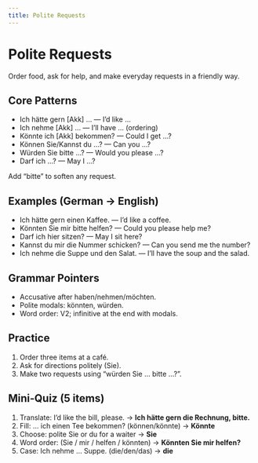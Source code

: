```yaml
---
title: Polite Requests
---
```


# Polite Requests

Order food, ask for help, and make everyday requests in a friendly way.

## Core Patterns

- Ich hätte gern [Akk] … — I’d like …  
- Ich nehme [Akk] … — I’ll have … (ordering)  
- Könnte ich [Akk] bekommen? — Could I get …?  
- Können Sie/Kannst du …? — Can you …?  
- Würden Sie bitte …? — Would you please …?  
- Darf ich …? — May I …?

Add “bitte” to soften any request.

## Examples (German → English)

- Ich hätte gern einen Kaffee. — I’d like a coffee.  
- Könnten Sie mir bitte helfen? — Could you please help me?  
- Darf ich hier sitzen? — May I sit here?  
- Kannst du mir die Nummer schicken? — Can you send me the number?  
- Ich nehme die Suppe und den Salat. — I’ll have the soup and the salad.

## Grammar Pointers

- Accusative after haben/nehmen/möchten.  
- Polite modals: könnten, würden.  
- Word order: V2; infinitive at the end with modals.

## Practice

1) Order three items at a café.  
2) Ask for directions politely (Sie).  
3) Make two requests using “würden Sie … bitte …?”.

## Mini‑Quiz (5 items)

1) Translate: I’d like the bill, please. → **Ich hätte gern die Rechnung, bitte.**  
2) Fill: … ich einen Tee bekommen? (können/könnte) → **Könnte**  
3) Choose: polite Sie or du for a waiter → **Sie**  
4) Word order: (Sie / mir / helfen / könnten) → **Könnten Sie mir helfen?**  
5) Case: Ich nehme … Suppe. (die/den/das) → **die**

